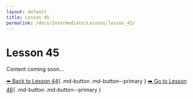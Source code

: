 ```yaml
---
layout: default
title: Lesson 45
permalink: /docs/Intermediate/Lessons/lesson_45/
---
```


# Lesson 45

Content coming soon...

[⬅️ Back to Lesson 44](lesson_44.md){ .md-button .md-button--primary }  [➡️ Go to Lesson 46](lesson_46.md){ .md-button .md-button--primary }
